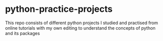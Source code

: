 # python-practice-projects
 This repo consists of different python projects I studied and practised from online tutorials with my own editing to understand the concepts of python and its packages

